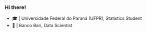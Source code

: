 ### Hi there! 

- :mortar_board: | Universidade Federal do Paraná (UFPR), Statistics Student
- :briefcase: | Banco Bari, Data Scientist 
